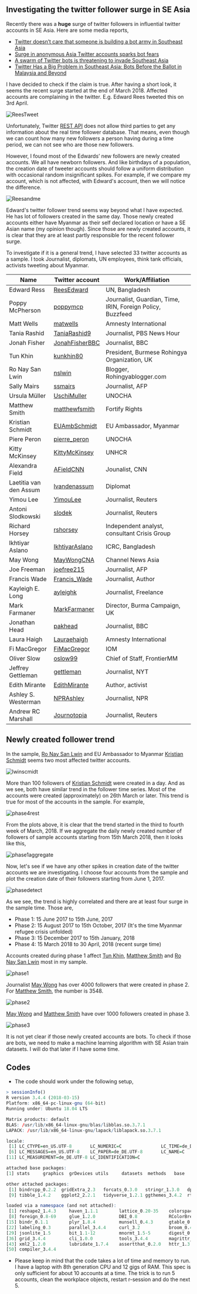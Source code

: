 ## Investigating the twitter follower surge in SE Asia

Recently there was a **huge** surge of twitter followers in influential twitter accounts in SE Asia. Here are some media reports, 

- [Twitter doesn’t care that someone is building a bot army in Southeast Asia](https://techcrunch.com/2018/04/20/twitter-doesnt-care-that-someone-is-building-a-bot-army-in-southeast-asia/)
- [Surge in anonymous Asia Twitter accounts sparks bot fears](https://www.straitstimes.com/asia/se-asia/surge-in-anonymous-asia-twitter-accounts-sparks-bot-fears)
- [A swarm of Twitter bots is threatening to invade Southeast Asia](https://www.dailydot.com/debug/twitter-bots-southeast-asia/)
- [Twitter Has a Big Problem in Southeast Asia: Bots Before the Ballot in Malaysia and Beyond](http://time.com/5260832/malaysia-election-twitter-bots-social-media/?xid=tcoshare)

I have decided to check if the claim is true. After having a short look, it seems the recent surge started at the end of March 2018. Affected accounts are complaining in the twitter. E.g. Edward Rees tweeted this on 3rd April. 

![ReesTweet](https://github.com/haseebmahmud/SEAsianTwitter/blob/master/rees_tweet.png)
 
Unfortunately, Twitter [REST API](https://developer.twitter.com/en/docs/api-reference-index) does not allow third parties to get any information about the real time follower database. That means, even though we can count how many new followers a person having during a time period, we can not see who are those new followers. 

However, I found most of the Edwards’ new followers are newly created accounts. We all have newborn followers. And like birthdays of a population, the creation date of tweeter accounts should follow a uniform distribution with occasional random insignificant spikes. For example, if we compare my account, which is not affected, with Edward's account, then we will notice the difference. 

![Reesandme](https://raw.githubusercontent.com/haseebmahmud/SEAsianTwitter/master/mevsrees.png)

Edward's twitter follower trend seems way beyond what I have expected. He has lot of followers created in the same day. Those newly created accounts either have Myanmar as their self declared location or have a SE Asian name (my opinion though). Since those are newly created accounts, it is clear that they are at least partly responsible for the recent follower surge. 

To investigate if it is a general trend, I have selected 33 twitter accounts as a sample. I took Journalist, diplomats, UN employees, think tank officials, activists tweeting about Myanmar.

|Name 						| 	Twitter account  										| 	Work/Affiliation											|
| --------------------------|	------------------------------------------------------	|	----------------------------------------------------------	|
|Edward Ress				|	[ReesEdward](https://twitter.com/ReesEdward)			|	UN, Bangladesh												|
|Poppy McPherson			|	[poppymcp](https://twitter.com/poppymcp)				| 	Journalist, Guardian, Time, IRIN, Foreign Policy, Buzzfeed 	|
|Matt Wells 				|	[matwells](https://twitter.com/matwells)  				|	Amnesty International 										|
|Tania Rashid 				|	[TaniaRashid9](https://twitter.com/TaniaRashid9) 		|	Journalist, PBS News Hour 									|
|Jonah Fisher 				|	[JonahFisherBBC](https://twitter.com/JonahFisherBBC) 	|	Journalist, BBC 											|
|Tun Khin 					|	[kunkhin80](https://twitter.com/kunkhin80) 				|	President, Burmese Rohingya Organization, UK 				|
|Ro Nay San Lwin 			|	[nslwin](https://twitter.com/nslwin) 					|	Blogger, Rohingyablogger.com 								|
|Sally Mairs	 			| 	[ssmairs](https://twitter.com/ssmairs) 					|	Journalist, AFP 											|
|Ursula Müller 				| 	[UschiMuller](https://twitter.com/UschiMuller) 			|	UNOCHA 														|
|Matthew Smith 				|	[matthewfsmith](https://twitter.com/matthewfsmith) 		|	Fortify Rights 												| 
|Kristian Schmidt 			|	[EUAmbSchmidt](https://twitter.com/EUAmbSchmidt) 		|	EU Ambassador, Myanmar  									|
|Piere Peron 				|	[pierre_peron](https://twitter.com/pierre_peron) 		|	UNOCHA 														|
|Kitty McKinsey 			|	[KittyMcKinsey](https://twitter.com/KittyMcKinsey) 		|	UNHCR 														|
|Alexandra Field 			|	[AFieldCNN](https://twitter.com/AFieldCNN) 				|	Jounalist, CNN 												|
|Laetitia van den Assum 	|	[lvandenassum](https://twitter.com/lvandenassum)  		|	Diplomat													|
|Yimou Lee 					|	[YimouLee](https://twitter.com/YimouLee)  				|	Journalist, Reuters 										|
|Antoni Slodkowski 			|	[slodek](https://twitter.com/slodek) 					|	Journalist, Reuters 										|
|Richard Horsey 			|	[rshorsey](https://twitter.com/rshorsey) 				|	Independent analyst, consultant Crisis Group 				|
|Ikhtiyar Aslano 			|	[IkhtiyarAslano](https://twitter.com/IkhtiyarAslano) 	|	ICRC, Bangladesh 											|
|May Wong 					|	[MayWongCNA](https://twitter.com/MayWongCNA) 			|	Channel News Asia 											|
|Joe Freeman 				|	[joefree215](https://twitter.com/joefree215) 			|	Journalist, AFP 											|
|Francis Wade 				|	[Francis_Wade](https://twitter.com/Francis_Wade)		|	Journalist, Author 											|
|Kayleigh E. Long 			|	[ayleighk](https://twitter.com/ayleighk)				| 	Journalist, Freelance										|
|Mark Farmaner 				|	[MarkFarmaner](https://twitter.com/MarkFarmaner) 		|	Director, Burma Campaign, UK 								|
|Jonathan Head 				|	[pakhead](https://twitter.com/pakhead) 					|	Journalist, BBC 											|
|Laura Haigh 				|	[Lauraehaigh](https://twitter.com/Lauraehaigh) 			|	Amnesty International 										|
|Fi MacGregor 				|	[FiMacGregor](https://twitter.com/FiMacGregor) 			|	IOM															|
|Oliver Slow 				|	[oslow99](https://twitter.com/oslow99) 					|	Chief of Staff, FrontierMM 									|
|Jeffrey Gettleman 			|	[gettleman](https://twitter.com/gettleman) 				|	Journalist, NYT 											|
|Edith Mirante 				| 	[EdithMirante](https://twitter.com/EdithMirante) 		|	Author, activist											|
|Ashley S. Westerman 		|	[NPRAshley](https://twitter.com/NPRAshley) 				|	Journalist, NPR 											|
|Andrew RC Marshall 		|	[Journotopia](https://twitter.com/Journotopia) 			|	Journalist, Reuters 										|

## Newly created follower trend
In the sample, [Ro Nay San Lwin](https://twitter.com/nslwin) and EU Ambassador to Myanmar [Kristian Schmidt](https://twitter.com/EUAmbSchmidt) seems two most affected twitter accounts. 

![lwinscmidt](https://raw.githubusercontent.com/haseebmahmud/SEAsianTwitter/master/Phase4_plots/phase4_top2.png)

More than 100 followers of [Kristian Schmidt](https://twitter.com/EUAmbSchmidt) were created in a day. And as we see, both have similar trend in the follower time series. Most of the accounts were created (approximately) on 26th March or later. This trend is true for most of the accounts in the sample. For example, 

![phase4rest](https://raw.githubusercontent.com/haseebmahmud/SEAsianTwitter/master/Phase4_plots/phase4_secondary.png)

From the plots above, it is clear that the trend started in the third to fourth week of March, 2018. If we aggregate the daily newly created number of followers of sample accounts starting from 15th March 2018, then it looks like this,

![phase1aggregate](https://raw.githubusercontent.com/haseebmahmud/SEAsianTwitter/master/Phases_Data_Plots/phase4.png)

Now, let's see if we have any other spikes in creation date of the twitter accounts we are investigating. I choose four accounts from the sample and plot the creation date of their followers starting from June 1, 2017.

![phasedetect](https://raw.githubusercontent.com/haseebmahmud/SEAsianTwitter/master/Phases_Data_Plots/phase_all_detection.png)

As we see, the trend is highly correlated and there are at least four surge in the sample time. Those are, 
- Phase 1: 15 June 2017 to 15th June, 2017
- Phase 2: 15 August 2017 to 15th October, 2017 (It's the time Myanmar refugee crisis unfolded)
- Phase 3: 15 December 2017 to 15th January, 2018
- Phase 4: 15 March 2018 to 30 April, 2018 (recent surge time)

Accounts created during phase 1 affect [Tun Khin](https://twitter.com/kunkhin80), [Matthew Smith](https://twitter.com/matthewfsmith) and [Ro Nay San Lwin](https://twitter.com/nslwin) most in my sample. 

![phase1](https://raw.githubusercontent.com/haseebmahmud/SEAsianTwitter/master/Phases_Data_Plots/phase1.png)

Journalist [May Wong](https://twitter.com/MayWongCNA) has over 4000 followers that were created in phase 2. For [Matthew Smith](https://twitter.com/matthewfsmith), the number is 3548. 

![phase2](https://raw.githubusercontent.com/haseebmahmud/SEAsianTwitter/master/Phases_Data_Plots/phase2.png)

[May Wong](https://twitter.com/MayWongCNA) and [Matthew Smith](https://twitter.com/matthewfsmith) have over 1000 followers created in phase 3.

![phase3](https://raw.githubusercontent.com/haseebmahmud/SEAsianTwitter/master/Phases_Data_Plots/phase3.png)

It is not yet clear if those newly created accounts are bots. To check if those are bots, we need to make a machine learning algorithm with SE Asian train datasets. I will do that later if I have some time. 


## Codes
- The code should work under the following setup,

```r 
> sessionInfo()
R version 3.4.4 (2018-03-15)
Platform: x86_64-pc-linux-gnu (64-bit)
Running under: Ubuntu 18.04 LTS

Matrix products: default
BLAS: /usr/lib/x86_64-linux-gnu/blas/libblas.so.3.7.1
LAPACK: /usr/lib/x86_64-linux-gnu/lapack/liblapack.so.3.7.1

locale:
 [1] LC_CTYPE=en_US.UTF-8       LC_NUMERIC=C               LC_TIME=de_DE.UTF-8        LC_COLLATE=en_US.UTF-8     LC_MONETARY=de_DE.UTF-8   
 [6] LC_MESSAGES=en_US.UTF-8    LC_PAPER=de_DE.UTF-8       LC_NAME=C                  LC_ADDRESS=C               LC_TELEPHONE=C            
[11] LC_MEASUREMENT=de_DE.UTF-8 LC_IDENTIFICATION=C       

attached base packages:
[1] stats     graphics  grDevices utils     datasets  methods   base     

other attached packages:
 [1] bindrcpp_0.2.2  gridExtra_2.3   forcats_0.3.0   stringr_1.3.0   dplyr_0.7.4     purrr_0.2.4     readr_1.1.1     tidyr_0.8.0    
 [9] tibble_1.4.2    ggplot2_2.2.1   tidyverse_1.2.1 ggthemes_3.4.2  rtweet_0.6.0    twitteR_1.1.9  

loaded via a namespace (and not attached):
 [1] reshape2_1.4.3     haven_1.1.1        lattice_0.20-35    colorspace_1.3-2   yaml_2.1.18        rlang_0.2.0        pillar_1.2.2      
 [8] foreign_0.8-69     glue_1.2.0         DBI_0.8            RColorBrewer_1.1-2 bit64_0.9-7        modelr_0.1.1       readxl_1.1.0      
[15] bindr_0.1.1        plyr_1.8.4         munsell_0.4.3      gtable_0.2.0       cellranger_1.1.0   rvest_0.3.2        psych_1.8.3.3     
[22] labeling_0.3       parallel_3.4.4     curl_3.2           broom_0.4.4        Rcpp_0.12.16       openssl_1.0.1      scales_0.5.0      
[29] jsonlite_1.5       bit_1.1-12         mnormt_1.5-5       digest_0.6.15      rjson_0.2.15       hms_0.4.2          stringi_1.1.7     
[36] grid_3.4.4         cli_1.0.0          tools_3.4.4        magrittr_1.5       lazyeval_0.2.1     crayon_1.3.4       pkgconfig_2.0.1   
[43] xml2_1.2.0         lubridate_1.7.4    assertthat_0.2.0   httr_1.3.1         rstudioapi_0.7     R6_2.2.2           nlme_3.1-131      
[50] compiler_3.4.4   
```

- Please keep in mind that the code takes a lot of time and memory to run. I have a laptop with 8th generation CPU and 12 gigs of RAM. This spec is only sufficient for about 10 accounts at a time. The trick is to run 5 accounts, clean the workplace objects, restart r-session and do the next 5. 

